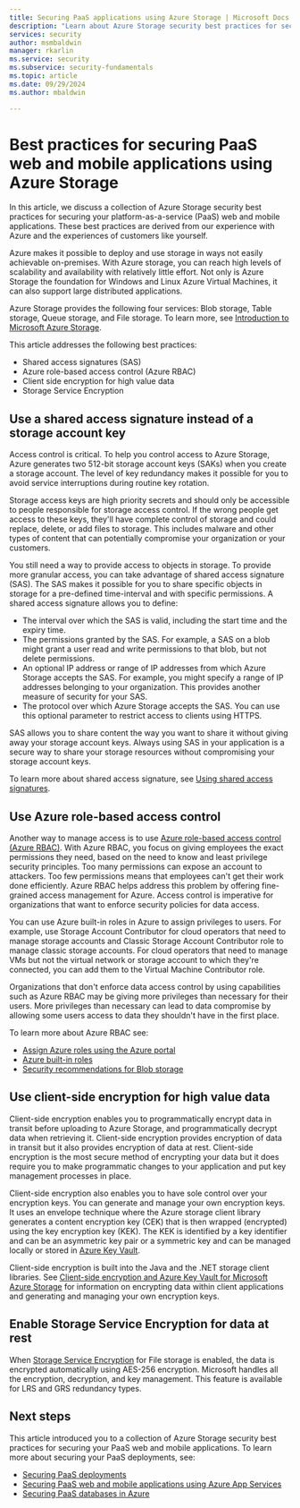 ```yaml
---
title: Securing PaaS applications using Azure Storage | Microsoft Docs
description: "Learn about Azure Storage security best practices for securing your PaaS web and mobile applications."
services: security
author: msmbaldwin
manager: rkarlin
ms.service: security
ms.subservice: security-fundamentals
ms.topic: article
ms.date: 09/29/2024
ms.author: mbaldwin

---
```

# Best practices for securing PaaS web and mobile applications using Azure Storage
In this article, we discuss a collection of Azure Storage security best practices for securing your platform-as-a-service (PaaS) web and mobile applications. These best practices are derived from our experience with Azure and the experiences of customers like yourself.

Azure makes it possible to deploy and use storage in ways not easily achievable on-premises. With Azure storage, you can reach high levels of scalability and availability with relatively little effort. Not only is Azure Storage the foundation for Windows and Linux Azure Virtual Machines, it can also support large distributed applications.

Azure Storage provides the following four services: Blob storage, Table storage, Queue storage, and File storage. To learn more, see [Introduction to Microsoft Azure Storage](../../storage/common/storage-introduction.md).

This article addresses the following best practices:

- Shared access signatures (SAS)
- Azure role-based access control (Azure RBAC)
- Client side encryption for high value data
- Storage Service Encryption


## Use a shared access signature instead of a storage account key
Access control is critical. To help you control access to Azure Storage, Azure generates two 512-bit storage account keys (SAKs) when you create a storage account. The level of key redundancy makes it possible for you to avoid service interruptions during routine key rotation. 

Storage access keys are high priority secrets and should only be accessible to people responsible for storage access control. If the wrong people get access to these keys, they'll have complete control of storage and could replace, delete, or add files to storage. This includes malware and other types of content that can potentially compromise your organization or your customers.

You still need a way to provide access to objects in storage. To provide more granular access, you can take advantage of shared access signature (SAS). The SAS makes it possible for you to share specific objects in storage for a pre-defined time-interval and with specific permissions. A shared access signature allows you to define:

- The interval over which the SAS is valid, including the start time and the expiry time.
- The permissions granted by the SAS. For example, a SAS on a blob might grant a user read and write permissions to that blob, but not delete permissions.
- An optional IP address or range of IP addresses from which Azure Storage accepts the SAS. For example, you might specify a range of IP addresses belonging to your organization. This provides another measure of security for your SAS.
- The protocol over which Azure Storage accepts the SAS. You can use this optional parameter to restrict access to clients using HTTPS.

SAS allows you to share content the way you want to share it without giving away your storage account keys. Always using SAS in your application is a secure way to share your storage resources without compromising your storage account keys.

To learn more about shared access signature, see [Using shared access signatures](../../storage/common/storage-sas-overview.md).

## Use Azure role-based access control
Another way to manage access is to use [Azure role-based access control (Azure RBAC)](../../role-based-access-control/overview.md). With Azure RBAC, you focus on giving employees the exact permissions they need, based on the need to know and least privilege security principles. Too many permissions can expose an account to attackers. Too few permissions means that employees can't get their work done efficiently. Azure RBAC helps address this problem by offering fine-grained access management for Azure. Access control is imperative for organizations that want to enforce security policies for data access.

You can use Azure built-in roles in Azure to assign privileges to users. For example, use Storage Account Contributor for cloud operators that need to manage storage accounts and Classic Storage Account Contributor role to manage classic storage accounts. For cloud operators that need to manage VMs but not the virtual network or storage account to which they're connected, you can add them to the Virtual Machine Contributor role.

Organizations that don't enforce data access control by using capabilities such as Azure RBAC may be giving more privileges than necessary for their users. More privileges than necessary can lead to data compromise by allowing some users access to data they shouldn't have in the first place.

To learn more about Azure RBAC see:

- [Assign Azure roles using the Azure portal](../../role-based-access-control/role-assignments-portal.yml)
- [Azure built-in roles](../../role-based-access-control/built-in-roles.md)
- [Security recommendations for Blob storage](../../storage/blobs/security-recommendations.md)

## Use client-side encryption for high value data
Client-side encryption enables you to programmatically encrypt data in transit before uploading to Azure Storage, and programmatically decrypt data when retrieving it. Client-side encryption provides encryption of data in transit but it also provides encryption of data at rest. Client-side encryption is the most secure method of encrypting your data but it does require you to make programmatic changes to your application and put key management processes in place.

Client-side encryption also enables you to have sole control over your encryption keys. You can generate and manage your own encryption keys. It uses an envelope technique where the Azure storage client library generates a content encryption key (CEK) that is then wrapped (encrypted) using the key encryption key (KEK). The KEK is identified by a key identifier and can be an asymmetric key pair or a symmetric key and can be managed locally or stored in [Azure Key Vault](/azure/key-vault/general/overview).

Client-side encryption is built into the Java and the .NET storage client libraries. See [Client-side encryption and Azure Key Vault for Microsoft Azure Storage](../../storage/common/storage-client-side-encryption.md) for information on encrypting data within client applications and generating and managing your own encryption keys.

## Enable Storage Service Encryption for data at rest
When [Storage Service Encryption](../../storage/common/storage-service-encryption.md) for File storage is enabled, the data is encrypted automatically using AES-256 encryption. Microsoft handles all the encryption, decryption, and key management. This feature is available for LRS and GRS redundancy types.

## Next steps

This article introduced you to a collection of Azure Storage security best practices for securing your PaaS web and mobile applications. To learn more about securing your PaaS deployments, see:

- [Securing PaaS deployments](paas-deployments.md)
- [Securing PaaS web and mobile applications using Azure App Services](paas-applications-using-app-services.md)
- [Securing PaaS databases in Azure](paas-applications-using-sql.md)